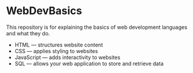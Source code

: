 # WebDevBasics
This repository is for explaining the basics of web development languages and what they do.

* HTML — structures website content
* CSS — applies styling to websites
* JavaScript — adds interactivity to websites
* SQL — allows your web application to store and retrieve data

